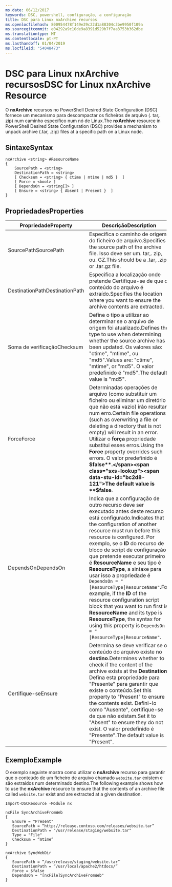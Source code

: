 ```yaml
---
ms.date: 06/12/2017
keywords: DSC, powershell, configuração, a configuração
title: DSC para Linux nxArchive recursos
ms.openlocfilehash: 800954478f149e29c22d1a88304c3be9950f109a
ms.sourcegitcommit: e04292a9c10de9a8391d529b7f7aa3753b362dbe
ms.translationtype: MT
ms.contentlocale: pt-PT
ms.lasthandoff: 01/04/2019
ms.locfileid: "54048473"
---
```

# <a name="dsc-for-linux-nxarchive-resource"></a><span data-ttu-id="bc2d8-103">DSC para Linux nxArchive recursos</span><span class="sxs-lookup"><span data-stu-id="bc2d8-103">DSC for Linux nxArchive Resource</span></span>

<span data-ttu-id="bc2d8-104">O **nxArchive** recursos no PowerShell Desired State Configuration (DSC) fornece um mecanismo para descompactar os ficheiros de arquivo (. tar,. zip) num caminho específico num nó de Linux.</span><span class="sxs-lookup"><span data-stu-id="bc2d8-104">The **nxArchive** resource in PowerShell Desired State Configuration (DSC) provides a mechanism to unpack archive (.tar, .zip) files at a specific path on a Linux node.</span></span>

## <a name="syntax"></a><span data-ttu-id="bc2d8-105">Sintaxe</span><span class="sxs-lookup"><span data-stu-id="bc2d8-105">Syntax</span></span>

```
nxArchive <string> #ResourceName
{
    SourcePath = <string>
    DestinationPath = <string>
    [ Checksum = <string> { ctime | mtime | md5 }  ]
    [ Force = <bool> ]
    [ DependsOn = <string[]> ]
    [ Ensure = <string> { Absent | Present }  ]
}
```

## <a name="properties"></a><span data-ttu-id="bc2d8-106">Propriedades</span><span class="sxs-lookup"><span data-stu-id="bc2d8-106">Properties</span></span>

|  <span data-ttu-id="bc2d8-107">Propriedade</span><span class="sxs-lookup"><span data-stu-id="bc2d8-107">Property</span></span> |  <span data-ttu-id="bc2d8-108">Descrição</span><span class="sxs-lookup"><span data-stu-id="bc2d8-108">Description</span></span> |
|---|---|
| <span data-ttu-id="bc2d8-109">SourcePath</span><span class="sxs-lookup"><span data-stu-id="bc2d8-109">SourcePath</span></span>| <span data-ttu-id="bc2d8-110">Especifica o caminho de origem do ficheiro de arquivo.</span><span class="sxs-lookup"><span data-stu-id="bc2d8-110">Specifies the source path of the archive file.</span></span> <span data-ttu-id="bc2d8-111">Isso deve ser um. tar,. zip, ou. GZ.</span><span class="sxs-lookup"><span data-stu-id="bc2d8-111">This should be a .tar, .zip, or .tar.gz file.</span></span> |
| <span data-ttu-id="bc2d8-112">DestinationPath</span><span class="sxs-lookup"><span data-stu-id="bc2d8-112">DestinationPath</span></span>| <span data-ttu-id="bc2d8-113">Especifica a localização onde pretende Certifique-se de que o conteúdo do arquivo é extraído.</span><span class="sxs-lookup"><span data-stu-id="bc2d8-113">Specifies the location where you want to ensure the archive contents are extracted.</span></span>|
| <span data-ttu-id="bc2d8-114">Soma de verificação</span><span class="sxs-lookup"><span data-stu-id="bc2d8-114">Checksum</span></span>| <span data-ttu-id="bc2d8-115">Define o tipo a utilizar ao determinar se o arquivo de origem foi atualizado.</span><span class="sxs-lookup"><span data-stu-id="bc2d8-115">Defines the type to use when determining whether the source archive has been updated.</span></span> <span data-ttu-id="bc2d8-116">Os valores são: "ctime", "mtime", ou "md5".</span><span class="sxs-lookup"><span data-stu-id="bc2d8-116">Values are: "ctime", "mtime", or "md5".</span></span> <span data-ttu-id="bc2d8-117">O valor predefinido é "md5".</span><span class="sxs-lookup"><span data-stu-id="bc2d8-117">The default value is "md5".</span></span>|
| <span data-ttu-id="bc2d8-118">Force</span><span class="sxs-lookup"><span data-stu-id="bc2d8-118">Force</span></span>| <span data-ttu-id="bc2d8-119">Determinadas operações de arquivo (como substituir um ficheiro ou eliminar um diretório que não está vazio) irão resultar num erro.</span><span class="sxs-lookup"><span data-stu-id="bc2d8-119">Certain file operations (such as overwriting a file or deleting a directory that is not empty) will result in an error.</span></span> <span data-ttu-id="bc2d8-120">Utilizar o **força** propriedade substitui esses erros.</span><span class="sxs-lookup"><span data-stu-id="bc2d8-120">Using the **Force** property overrides such errors.</span></span> <span data-ttu-id="bc2d8-121">O valor predefinido é **$false**.</span><span class="sxs-lookup"><span data-stu-id="bc2d8-121">The default value is **$false**.</span></span>|
| <span data-ttu-id="bc2d8-122">DependsOn</span><span class="sxs-lookup"><span data-stu-id="bc2d8-122">DependsOn</span></span> | <span data-ttu-id="bc2d8-123">Indica que a configuração de outro recurso deve ser executado antes deste recurso está configurado.</span><span class="sxs-lookup"><span data-stu-id="bc2d8-123">Indicates that the configuration of another resource must run before this resource is configured.</span></span> <span data-ttu-id="bc2d8-124">Por exemplo, se o **ID** do recurso de bloco de script de configuração que pretende executar primeiro é **ResourceName** e seu tipo é **ResourceType**, a sintaxe para usar isso a propriedade é `DependsOn = "[ResourceType]ResourceName"`.</span><span class="sxs-lookup"><span data-stu-id="bc2d8-124">For example, if the **ID** of the resource configuration script block that you want to run first is **ResourceName** and its type is **ResourceType**, the syntax for using this property is `DependsOn = "[ResourceType]ResourceName"`.</span></span>|
| <span data-ttu-id="bc2d8-125">Certifique-se</span><span class="sxs-lookup"><span data-stu-id="bc2d8-125">Ensure</span></span>| <span data-ttu-id="bc2d8-126">Determina se deve verificar se o conteúdo do arquivo existe no **destino**.</span><span class="sxs-lookup"><span data-stu-id="bc2d8-126">Determines whether to check if the content of the archive exists at the **Destination**.</span></span> <span data-ttu-id="bc2d8-127">Defina esta propriedade para "Presente" para garantir que existe o conteúdo.</span><span class="sxs-lookup"><span data-stu-id="bc2d8-127">Set this property to "Present" to ensure the contents exist.</span></span> <span data-ttu-id="bc2d8-128">Defini-lo como "Ausente", certifique-se de que não existam.</span><span class="sxs-lookup"><span data-stu-id="bc2d8-128">Set it to "Absent" to ensure they do not exist.</span></span> <span data-ttu-id="bc2d8-129">O valor predefinido é "Presente".</span><span class="sxs-lookup"><span data-stu-id="bc2d8-129">The default value is "Present".</span></span>|

## <a name="example"></a><span data-ttu-id="bc2d8-130">Exemplo</span><span class="sxs-lookup"><span data-stu-id="bc2d8-130">Example</span></span>

<span data-ttu-id="bc2d8-131">O exemplo seguinte mostra como utilizar o **nxArchive** recurso para garantir que o conteúdo de um ficheiro de arquivo chamado `website.tar` existem e são extraídos num determinado destino.</span><span class="sxs-lookup"><span data-stu-id="bc2d8-131">The following example shows how to use the **nxArchive** resource to ensure that the contents of an archive file called `website.tar` exist and are extracted at a given destination.</span></span>

```
Import-DSCResource -Module nx

nxFile SyncArchiveFromWeb
{
   Ensure = "Present"
   SourcePath = “http://release.contoso.com/releases/website.tar”
   DestinationPath = "/usr/release/staging/website.tar"
   Type = "File"
   Checksum = “mtime”
}

nxArchive SyncWebDir
{
   SourcePath = “/usr/release/staging/website.tar”
   DestinationPath = “/usr/local/apache2/htdocs/”
   Force = $false
   DependsOn = "[nxFile]SyncArchiveFromWeb"
}
```